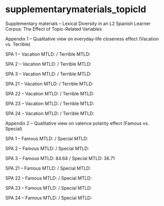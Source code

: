 # supplementarymaterials_topicld
Supplementary materials – Lexical Diversity in an L2 Spanish Learner Corpus: The Effect of Topic-Related Variables

Appendix 1 – Qualitative view on everyday-life closeness effect (Vacation vs. Terrible)

SPA 1 – Vacation MTLD: / Terrible MTLD:

SPA 2 – Vacation MTLD: / Terrible MTLD:

SPA 3 – Vacation MTLD: / Terrible MTLD:

SPA 21 – Vacation MTLD: / Terrible MTLD:

SPA 22 – Vacation MTLD: / Terrible MTLD:

SPA 23 – Vacation MTLD: / Terrible MTLD:

SPA 24 – Vacation MTLD: / Terrible MTLD:


Appendix 2 – Qualitative view on valence polarity effect (Famous vs. Special)

SPA 1 – Famous MTLD: / Special MTLD:

SPA 2 – Famous MTLD: / Special MTLD:

SPA 3 – Famous MTLD: 84.64 / Special MTLD: 36.71

SPA 21 – Famous MTLD: / Special MTLD:

SPA 22 – Famous MTLD: / Special MTLD:

SPA 23 – Famous MTLD: / Special MTLD:

SPA 24 – Famous MTLD: / Special MTLD:
